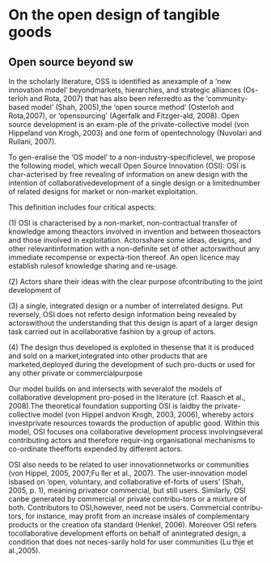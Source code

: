 # On the open design of tangible goods

## Open source beyond sw

In the scholarly literature, OSS is identified as anexample of a ‘new innovation model’ beyondmarkets, hierarchies, and strategic alliances (Os-terloh and Rota, 2007) that has also been referredto as the ‘community-based model’ (Shah, 2005),the ‘open source method’ (Osterloh and Rota,2007), or ‘opensourcing’ (Agerfalk and Fitzger-ald, 2008). Open source development is an exam-ple of the private-collective model (von Hippeland von Krogh, 2003) and one form of opentechnology (Nuvolari and Rullani, 2007).

To gen-eralise the ‘OS model’ to a non-industry-specificlevel, we propose the following model, which wecall Open Source Innovation (OSI): OSI is char-acterised by free revealing of information on anew design with the intention of collaborativedevelopment of a single design or a limitednumber of related designs for market or non-market exploitation.

This definition includes four critical aspects: 

(1) OSI is characterised by a non-market, non-contractual transfer of knowledge among theactors involved in invention and between thoseactors and those involved in exploitation. Actorsshare some ideas, designs, and other relevantinformation with a non-definite set of other actorswithout any immediate recompense or expecta-tion thereof. An open licence may establish rulesof knowledge sharing and re-usage.

(2) Actors share  their ideas with  the clear  purpose  ofcontributing to the joint development of 

(3) a single, integrated design or a number of interrelated designs. Put reversely, OSI does not referto design information being revealed by actorswithout the understanding that this design is apart of a larger design task carried out in acollaborative fashion by a group of actors. 

(4) The design thus developed is exploited in thesense that it is produced and sold on a market,integrated into other products that are marketed,deployed during the development of such pro-ducts or used for any other private or commercialpurpose

Our model builds on and intersects with severalof the models of collaborative development pro-posed in the literature (cf. Raasch et al., 2008).The theoretical foundation supporting OSI is laidby the private-collective model (von Hippel andvon Krogh, 2003, 2006), whereby actors investprivate resources towards the production of apublic good. Within this model, OSI focuses ona collaborative development process involvingseveral contributing actors and therefore requir-ing organisational mechanisms to co-ordinate theefforts expended by different actors.

OSI also needs to be related to user innovationnetworks or communities (von Hippel, 2005, 2007;Fu ̈ller et al., 2007). The user-innovation model isbased on ‘open, voluntary, and collaborative ef-forts of users’ (Shah, 2005, p. 1), meaning privateor commercial, but still users. Similarly, OSI canbe generated by commercial or private contribu-tors or a mixture of both. Contributors to OSI,however, need not be users. Commercial contribu-tors, for instance, may profit from an increase insales of complementary products or the creation ofa standard (Henkel, 2006). Moreover OSI refers tocollaborative development efforts on behalf of anintegrated design, a condition that does not neces-sarily hold for user communities (Lu ̈thje et al.,2005).
